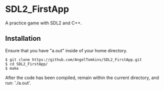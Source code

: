 # SDL2_FirstApp
A practice game with SDL2 and C++.

## Installation
Ensure that you have "a.out" inside of your home directory.

```
$ git clone https://github.com/AngelTomkins/SDL2_FirstApp.git
$ cd SDL2_FirstApp/
$ make
```

After the code has been compiled, remain within the current directory, and run: './a.out'.
